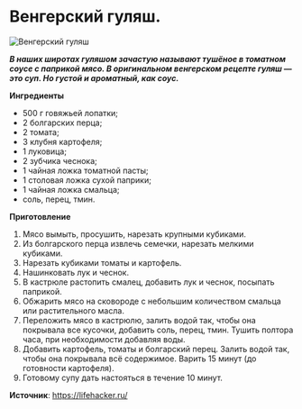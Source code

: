 # Венгерский гуляш.

![Венгерский гуляш](/images/Kulinar/Import/venger_gulyash.jpg 'Венгерский гуляш')

_**В наших широтах гуляшом зачастую называют тушёное в томатном соусе с паприкой мясо. В оригинальном венгерском рецепте гуляш — это суп. Но густой и ароматный, как соус.**_

**Ингредиенты**

- 500 г говяжьей лопатки;
- 2 болгарских перца;
- 2 томата;
- 3 клубня картофеля;
- 1 луковица;
- 2 зубчика чеснока;
- 1 чайная ложка томатной пасты;
- 1 столовая ложка сухой паприки;
- 1 чайная ложка смальца;
- соль, перец, тмин.

**Приготовление**

1. Мясо вымыть, просушить, нарезать крупными кубиками.
2. Из болгарского перца извлечь семечки, нарезать мелкими кубиками.
3. Нарезать кубиками томаты и картофель.
4. Нашинковать лук и чеснок.
5. В кастрюле растопить смалец, добавить лук и чеснок, посыпать паприкой.
6. Обжарить мясо на сковороде с небольшим количеством смальца или растительного масла.
7. Переложить мясо в кастрюлю, залить водой так, чтобы она покрывала все кусочки, добавить соль, перец, тмин. Тушить полтора часа, при необходимости добавляя воды.
8. Добавить картофель, томаты и болгарский перец. Залить водой так, чтобы она покрывала всё содержимое. Варить 15 минут (до готовности картофеля).
9. Готовому супу дать настояться в течение 10 минут.

**Источник**: https://lifehacker.ru/
